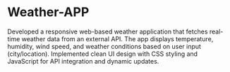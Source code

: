 # Weather-APP
Developed a responsive web-based weather application that fetches real-time weather data from an external API. The app displays temperature, humidity, wind speed, and weather conditions based on user input (city/location). Implemented clean UI design with CSS styling and JavaScript for API integration and dynamic updates.
